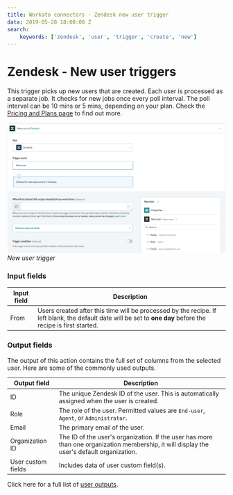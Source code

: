 ```yaml
---
title: Workato connectors - Zendesk new user trigger
data: 2019-05-28 18:00:00 Z
search:
    keywords: ['zendesk', 'user', 'trigger', 'create', 'new']
---
```


# Zendesk - New user triggers
This trigger picks up new users that are created. Each user is processed as a separate job. It checks for new jobs once every poll interval. The poll interval can be 10 mins or 5 mins, depending on your plan. Check the [Pricing and Plans page](https://www.workato.com/pricing?audience=general) to find out more.

![New user trigger](/assets/images/connectors/zendesk/new-user-trigger.png)
*New user trigger*

### Input fields
| Input field | Description |
|-------------|-------------|
| From        | Users created after this time will be processed by the recipe. If left blank, the default date will be set to **one day** before the recipe is first started. |

### Output fields
The output of this action contains the full set of columns from the selected user. Here are some of the commonly used outputs.

| Output field | Description                                  |
|--------------|----------------------------------------------|
| ID           | The unique Zendesk ID of the user. This is automatically assigned when the user is created. |
| Role         | The role of the user. Permitted values are `End-user`, `Agent`, or `Administrator`. |
| Email        | The primary email of the user.               |
| Organization ID | The ID of the user's organization. If the user has more than one organization membership, it will display the user's default organization. |
| User custom fields | Includes data of user custom field(s). |

Click here for a full list of [user outputs](/connectors/zendesk/user-fields.md#user-output-fields).
